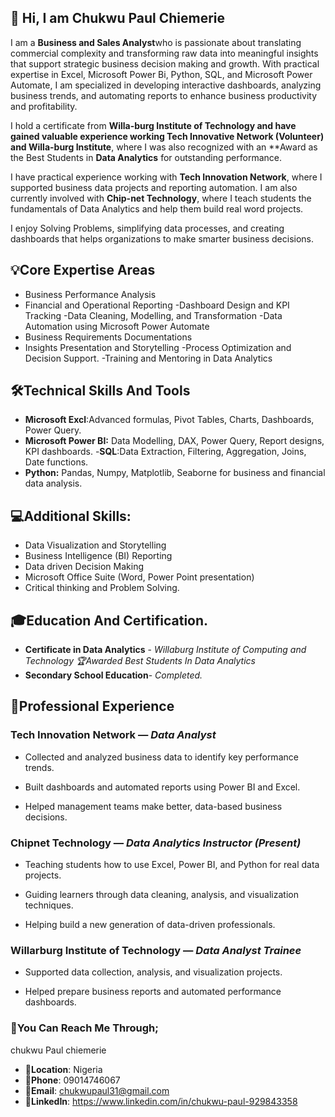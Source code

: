 ## 👋 Hi, I am Chukwu Paul Chiemerie


I am a **Business and Sales Analyst**who is passionate about translating commercial complexity  and transforming raw data into meaningful insights that support strategic  business decision making and growth. With practical expertise in Excel, Microsoft Power Bi, Python, SQL, and Microsoft Power Automate,  I am specialized in developing interactive dashboards, analyzing business trends, and automating reports to enhance business productivity and profitability.

I hold a certificate from **Willa-burg Institute of Technology and have gained valuable experience working  Tech Innovative Network (Volunteer) and Willa-burg Institute**, where I  was also recognized with an **Award as the Best Students in **Data Analytics** for outstanding performance.

I have practical experience working with **Tech Innovation Network**, where I supported business data projects and reporting automation. I am also currently involved with **Chip-net Technology**, where I teach students the fundamentals of Data Analytics and help them build real word projects.

I enjoy Solving Problems, simplifying data processes, and creating dashboards that helps organizations to make smarter business decisions.

## 💡**Core Expertise Areas**
- Business Performance Analysis
- Financial and Operational Reporting
-Dashboard Design and KPI Tracking
-Data Cleaning, Modelling, and Transformation
-Data Automation using Microsoft Power Automate
- Business Requirements Documentations
- Insights Presentation and Storytelling
-Process Optimization and Decision Support.
-Training and Mentoring in Data Analytics

## 🛠️**Technical Skills And Tools**
- **Microsoft Excl**:Advanced formulas, Pivot Tables, Charts, Dashboards, Power Query.
- **Microsoft Power BI:** Data Modelling, DAX, Power Query, Report designs, KPI dashboards.
-**SQL**:Data Extraction, Filtering, Aggregation, Joins, Date functions.
- **Python:** Pandas, Numpy, Matplotlib, Seaborne for business and financial data analysis.

 ## **💻Additional Skills:**
- Data Visualization and Storytelling 
- Business Intelligence (BI) Reporting
- Data driven Decision Making
- Microsoft Office Suite (Word, Power Point presentation)
- Critical thinking and Problem Solving.

## **🎓Education And Certification.**
- **Certificate in Data Analytics** - *Willaburg Institute of Computing and Technology*
*🏆Awarded Best Students In Data Analytics*
- **Secondary School Education**- *Completed.*


## 💼**Professional Experience**

### **Tech Innovation Network** — *Data Analyst*

- Collected and analyzed business data to identify key performance trends.

- Built dashboards and automated reports using Power BI and Excel.

- Helped management teams make better, data-based business decisions.


###  **Chipnet Technology** — *Data Analytics Instructor* *(Present)*

- Teaching students how to use Excel, Power BI, and Python for real data projects.

- Guiding learners through data cleaning, analysis, and visualization techniques.

- Helping build a new generation of data-driven professionals.


###  **Willarburg Institute of Technology** — *Data Analyst Trainee*

- Supported data collection, analysis, and visualization projects.

- Helped prepare business reports and automated performance dashboards.

### 🛂You Can Reach Me Through;
chukwu Paul chiemerie

 - 📍**Location**: Nigeria
 - 📱**Phone**: 09014746067
 - 📧**Email**: chukwupaul31@gmail.com
 - 🔗**LinkedIn**: https://www.linkedin.com/in/chukwu-paul-929843358









